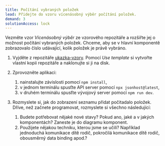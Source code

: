 ```yaml
---
title: Počítání vybraných položek
lead: Přidejte do vzoru vícenásobný výběr počítání položek.
demand: 3
solutionAccess: lock
---
```


Vezměte vzor _Vícenásobný výběr_ ze vzorového repozitáře a rozšiřte jej o možnost počítání vybraných položek. Chceme, aby se v hlavní komponentě zobrazovalo číslo udávající, kolik položek je právě vybráno.

1.  Vyjděte z repozitáře [ukazka-vzory](https://github.com/Czechitas-podklady-WEB/ukazka-vzory). Pomocí _Use template_ si vytvořte vlastní kopii repozitáře a naklonujte si ji na disk.
1.  Zprovozněte aplikaci:
    1. nainstalujte závislosti pomocí `npm install`,
    1. v jednom terminálu spusťte API server pomocí `npx jsonhost@latest`,
    1. v druhém terminálu spusťte vývojový server pomocí `npm run dev`.
1.  Rozmyslete si, jak do zobrazení seznamu přidat počitadalo položek. Dříve, než začnete programovat, rozmyslete si všechno následující:

    1. Budete potřebovat nějaké nové stavy? Pokud ano, jaké a v jakých komponentách? Zaneste je do diagramu komponent.
    1. Použijete nějakou techniku, kterou jsme se učili? Například jednoduchá komunikace dítě rodič, pokročilá komunikace dítě rodič, obousměrný data binding apod.?
